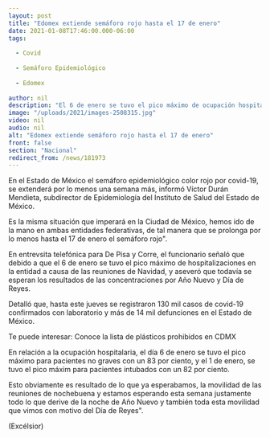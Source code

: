 ```yaml
---
layout: post
title: "Edomex extiende semáforo rojo hasta el 17 de enero"
date: 2021-01-08T17:46:00.000-06:00
tags:
  
  - Covid
  
  - Semáforo Epidemiológico
  
  - Edomex
  
author: nil
description: "El 6 de enero se tuvo el pico máximo de ocupación hospitalaria para pacientes no graves con un 83%, aún se esperan los resultados de las concentraciones por Año Nuevo y Día de Reyes"
image: "/uploads/2021/images-2508315.jpg"
video: nil
audio: nil
alt: "Edomex extiende semáforo rojo hasta el 17 de enero"
front: false
section: "Nacional"
redirect_from: /news/181973
---
```


En el Estado de México el semáforo epidemiológico color rojo por covid-19, se extenderá por lo menos una semana más, informó Víctor Durán Mendieta, subdirector de Epidemiología del Instituto de Salud del Estado de México.   

Es la misma situación que imperará en la Ciudad de México, hemos ido de la mano en ambas entidades federativas, de tal manera que se prolonga por lo menos hasta el 17 de enero el semáforo rojo". 

En entrevsita telefónica para De Pisa y Corre, el funcionario señaló que debido a que el 6 de enero se tuvo el pico máximo de hospitalizaciones en la entidad a causa de las reuniones de Navidad, y aseveró que todavía se esperan los resultados de las concentraciones por Año Nuevo y Día de Reyes. 

Detalló que, hasta este jueves se registraron 130 mil casos de covid-19 confirmados con laboratorio y más de 14 mil defunciones en el Estado de México. 

Te puede interesar: Conoce la lista de plásticos prohibidos en CDMX

En relación a la ocupación hospitalaria, el día 6 de enero se tuvo el pico máximo para pacientes no graves con un 83 por ciento, y el 1 de enero, se tuvo el pico máxim para pacientes intubados con un 82 por ciento. 

Esto obviamente es resultado de lo que ya esperabamos, la movilidad de las reuniones de nochebuena y estamos esperando esta semana justamente todo lo que derive de la noche de Año Nuevo y también toda esta movilidad que vimos con motivo del Día de Reyes". 

(Excélsior)